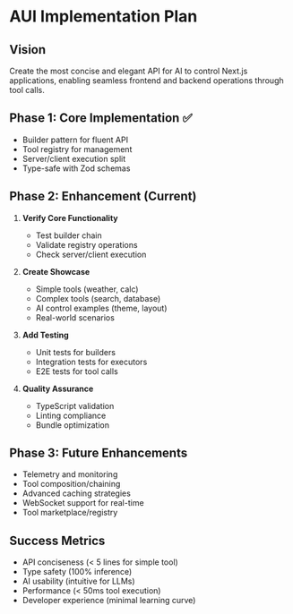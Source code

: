 # AUI Implementation Plan

## Vision
Create the most concise and elegant API for AI to control Next.js applications, enabling seamless frontend and backend operations through tool calls.

## Phase 1: Core Implementation ✅
- Builder pattern for fluent API
- Tool registry for management
- Server/client execution split
- Type-safe with Zod schemas

## Phase 2: Enhancement (Current)
1. **Verify Core Functionality**
   - Test builder chain
   - Validate registry operations
   - Check server/client execution

2. **Create Showcase**
   - Simple tools (weather, calc)
   - Complex tools (search, database)
   - AI control examples (theme, layout)
   - Real-world scenarios

3. **Add Testing**
   - Unit tests for builders
   - Integration tests for executors
   - E2E tests for tool calls

4. **Quality Assurance**
   - TypeScript validation
   - Linting compliance
   - Bundle optimization

## Phase 3: Future Enhancements
- Telemetry and monitoring
- Tool composition/chaining
- Advanced caching strategies
- WebSocket support for real-time
- Tool marketplace/registry

## Success Metrics
- API conciseness (< 5 lines for simple tool)
- Type safety (100% inference)
- AI usability (intuitive for LLMs)
- Performance (< 50ms tool execution)
- Developer experience (minimal learning curve)